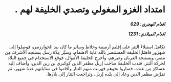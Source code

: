 <h1 dir="rtl">امتداد الغزو المغولي وتصدي الخليفة لهم .</h1>

<h5 dir="rtl">العام الهجري:  629

العام الميلادي: 1231

</h5>

<p dir="rtl">تكامَلَ استيلاءُ التتر على إقليم أرمينية وخلاط وسائر ما كان بيد الخوارزمي، فوصلوا إلى شهزور فاهتَمَّ الخليفة المستنصر بالله غايةَ الاهتمام، وسيَّرَ عِدَّة رسل يستنجد الأشرفَ مِن مصر، ويستنجد العربان وغيرهم، وأخرج الخليفةُ الأموال، فوقع الاستخدام في جميع البلاد لحركة التتر، فندب الخليفةُ صاحب إربل مظفر الدين كوكبري بن زين الدين، وأضاف إليه عساكِرَ مِن عنده، فساروا نحوهم فهربت منهم التتار وأقاموا في مقابلتهم عدةَ شهور، ثم تمَرَّض مظفر الدين وعاد إلى بلده إربل، وتراجَعَت التتار إلى بلادِها.</p></br>
